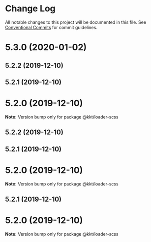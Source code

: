 # Change Log

All notable changes to this project will be documented in this file.
See [Conventional Commits](https://conventionalcommits.org) for commit guidelines.

# 5.3.0 (2020-01-02)



## 5.2.2 (2019-12-10)



## 5.2.1 (2019-12-10)



# 5.2.0 (2019-12-10)

**Note:** Version bump only for package @kkt/loader-scss





## 5.2.2 (2019-12-10)



## 5.2.1 (2019-12-10)



# 5.2.0 (2019-12-10)

**Note:** Version bump only for package @kkt/loader-scss





## 5.2.1 (2019-12-10)



# 5.2.0 (2019-12-10)

**Note:** Version bump only for package @kkt/loader-scss
